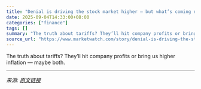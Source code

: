 ```yaml
---
title: "Denial is driving the stock market higher — but what’s coming next can’t be ignored"
date: 2025-09-04T14:33:00+08:00
categories: ["finance"]
tags: []
summary: "The truth about tariffs? They’ll hit company profits or bring us higher inflation — maybe both."
source_url: "https://www.marketwatch.com/story/denial-is-driving-the-stock-market-higher-but-tariffs-will-soon-take-their-toll-aa20da33?mod=mw_rss_topstories"
---
```


The truth about tariffs? They’ll hit company profits or bring us higher inflation — maybe both.

---

*来源: [原文链接](https://www.marketwatch.com/story/denial-is-driving-the-stock-market-higher-but-tariffs-will-soon-take-their-toll-aa20da33?mod=mw_rss_topstories)*
